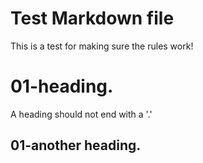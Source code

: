 # Test Markdown file

This is a test for making sure the rules work!


# 01-heading.

A heading should not end with a '.'

## 01-another heading.
